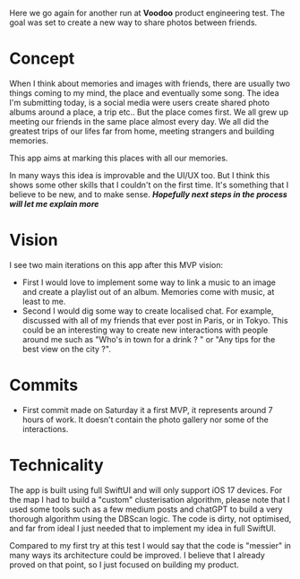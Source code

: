 Here we go again for another run at **Voodoo** product engineering test. The goal was set to create a new way to share photos between friends.


# Concept

When I think about memories and images with friends, there are usually two things coming to my mind, the place and eventually some song.
The idea I'm submitting today, is a social media were users create shared photo albums around a place, a trip etc.. But the place comes first. We all grew up meeting our friends in the same place almost every day. We all did the greatest trips of our lifes far from home, meeting strangers and building memories.

This app aims at marking this places with all our memories.

In many ways this idea is improvable and the UI/UX too. But I think this shows some other skills that I couldn't on the first time. It's something that I believe to be new, and to make sense.
***Hopefully next steps in the process will let me explain more***

# Vision

I see two main iterations on this app after this MVP vision:

 - First I would love to implement some way to link a music to an image and create a playlist out of an album. Memories come with music, at least to me.
 - Second I would dig some way to create localised chat. For example, discussed with all of my friends that ever post in Paris, or in Tokyo. This could be an interesting way to create new interactions with people around me such as "Who's in town for a drink ? " or "Any tips for the best view on the city ?".

# Commits

- First commit made on Saturday it a first MVP, it represents around 7 hours of work. It doesn't contain the photo gallery nor some of the interactions. 


# Technicality

The app is built using full SwiftUI and will only support iOS 17 devices. 
For the map I had to build a "custom" clusterisation algorithm, please note that I used some tools such as a few medium posts and chatGPT to build a very thorough algorithm using the DBScan logic. The code is dirty, not optimised, and far from ideal I just needed that to implement my idea in full SwiftUI.

Compared to my first try at this test I would say that the code is "messier" in many ways its architecture could be improved. I believe that I already proved on that point, so I just focused on building my product.
